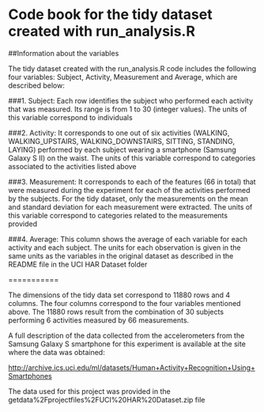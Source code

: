 # Code book for the tidy dataset created with run_analysis.R
 
##Information about the variables

The tidy dataset created with the run_analysis.R code includes the following four variables: Subject, Activity, Measurement and Average, which are described below:

###1. Subject: 
Each row identifies the subject who performed each activity that was measured. Its range is from 1 to 30 (integer values). The units of this variable correspond to individuals

###2. Activity: 
It corresponds to one out of six activities (WALKING, WALKING_UPSTAIRS, WALKING_DOWNSTAIRS, SITTING, STANDING, LAYING) performed by each subject wearing a smartphone (Samsung Galaxy S II) on the waist. The units of this variable correspond to categories associated to the activities listed above

###3. Measurement: 
It corresponds to each of the features (66 in total) that were measured during the experiment for each of the activities performed by the subjects. For the tidy dataset, only the measurements on the mean and standard deviation for each measurement were extracted. The units of this variable correspond to categories related to the measurements provided

###4. Average: 
This column shows the average of each variable for each activity and each subject. The units for each observation is given in the same units as the variables in the original dataset as described in the README file in the UCI HAR Dataset folder

===========

The dimensions of the tidy data set correspond to 11880 rows and 4 columns. The four columns correspond to the four variables mentioned above. The 11880 rows result from the combination of 30 subjects performing 6 activities measured by 66 measurements.

A full description of the data collected from the accelerometers from the Samsung Galaxy S smartphone for this experiment is available at the site where the data was obtained: 

http://archive.ics.uci.edu/ml/datasets/Human+Activity+Recognition+Using+Smartphones 

The data used for this project was provided in the getdata%2Fprojectfiles%2FUCI%20HAR%20Dataset.zip file
